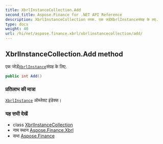 ```yaml
---
title: XbrlInstanceCollection.Add
second_title: Aspose.Finance for .NET API Reference
description: XbrlInstanceCollection तरक. एक जड़ेंXbrlInstanceसंग्रह के लए.
type: docs
weight: 40
url: /hi/net/aspose.finance.xbrl/xbrlinstancecollection/add/
---
```

## XbrlInstanceCollection.Add method

एक जोड़ें[`XbrlInstance`](../../xbrlinstance/)संग्रह के लिए.

```csharp
public int Add()
```

### प्रतिलाभ की मात्रा

[`XbrlInstance`](../../xbrlinstance/) ऑब्जेक्ट इंडेक्स।

### यह सभी देखें

* class [XbrlInstanceCollection](../)
* नाम स्थान [Aspose.Finance.Xbrl](../../xbrlinstancecollection/)
* सभा [Aspose.Finance](../../../)


